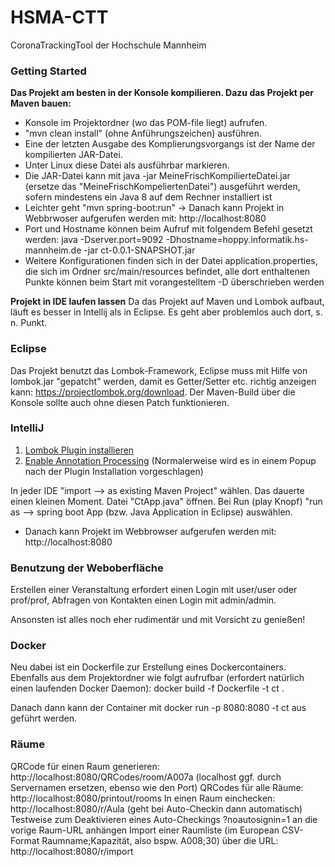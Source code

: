 # HSMA-CTT
CoronaTrackingTool der Hochschule Mannheim

### Getting Started
**Das Projekt am besten in der Konsole kompilieren. Dazu das Projekt per Maven bauen:**
- Konsole im Projektordner (wo das POM-file liegt) aufrufen.
- "mvn clean install" (ohne Anführungszeichen) ausführen. 
- Eine der letzten Ausgabe des Komplierungsvorgangs ist der Name der kompilierten JAR-Datei.
- Unter Linux diese Datei als ausführbar markieren.
- Die JAR-Datei kann mit java -jar MeineFrischKompilierteDatei.jar (ersetze das "MeineFrischKompeliertenDatei") ausgeführt werden, sofern mindestens ein Java 8 auf dem Rechner installiert ist
- Leichter geht "mvn spring-boot:run"
-> Danach kann Projekt in Webbrwoser aufgerufen werden mit: http://localhost:8080
- Port und Hostname können beim Aufruf mit folgendem Befehl gesetzt werden: java -Dserver.port=9092 -Dhostname=hoppy.informatik.hs-mannheim.de -jar ct-0.0.1-SNAPSHOT.jar
- Weitere Konfigurationen finden sich in der Datei application.properties, die sich im Ordner src/main/resources befindet, alle dort enthaltenen Punkte können beim Start mit vorangestelltem -D überschrieben werden

**Projekt in IDE laufen lassen**
Da das Projekt auf Maven und Lombok aufbaut, läuft es besser in Intellij als in Eclipse. Es geht aber problemlos auch dort, s. n. Punkt.

### Eclipse

Das Projekt benutzt das Lombok-Framework, Eclipse muss mit Hilfe von lombok.jar "gepatcht" werden, damit es Getter/Setter etc. richtig anzeigen kann: https://projectlombok.org/download. Der Maven-Build über die Konsole sollte auch ohne diesen Patch funktionieren.

### IntelliJ

1. [Lombok Plugin installieren](https://projectlombok.org/setup/intellij)
2. [Enable Annotation Processing](https://stackoverflow.com/a/41166240) (Normalerweise wird es in einem Popup nach der Plugin Installation vorgeschlagen)

In jeder IDE "import --> as existing Maven Project" wählen. Das dauerte einen kleinen Moment. Datei "CtApp.java" öffnen. Bei Run (play Knopf) "run as --> spring boot App (bzw. Java Application in Eclipse) auswählen.

- Danach kann Projekt im Webbrowser aufgerufen werden mit: http://localhost:8080


### Benutzung der Weboberfläche
Erstellen einer Veranstaltung erfordert einen Login mit user/user oder prof/prof, Abfragen von Kontakten einen Login mit admin/admin.

Ansonsten ist alles noch eher rudimentär und mit Vorsicht zu genießen!

### Docker
Neu dabei ist ein Dockerfile zur Erstellung eines Dockercontainers. Ebenfalls aus dem Projektordner wie folgt aufrufbar (erfordert natürlich einen laufenden Docker Daemon): docker build -f Dockerfile -t ct .

Danach dann kann der Container mit docker run -p 8080:8080 -t ct aus geführt werden.


### Räume
QRCode für einen Raum generieren: http://localhost:8080/QRCodes/room/A007a (localhost ggf. durch Servernamen ersetzen, ebenso wie den Port)
QRCodes für alle Räume: http://localhost:8080/printout/rooms
In einen Raum einchecken: http://localhost:8080/r/Aula (geht bei Auto-Checkin dann automatisch)
Testweise zum Deaktivieren eines Auto-Checkings ?noautosignin=1 an die vorige Raum-URL anhängen
Import einer Raumliste (im European CSV-Format Raumname;Kapazität, also bspw. A008;30) über die URL: http://localhost:8080/r/import 

